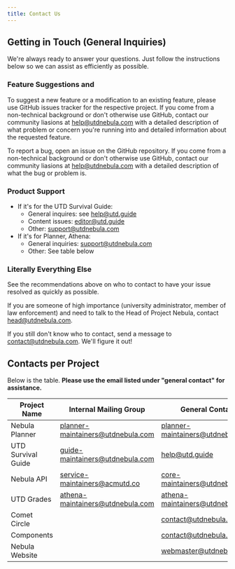 ```yaml
---
title: Contact Us
---
```


## Getting in Touch (General Inquiries)

We're always ready to answer your questions. Just follow the instructions below
so we can assist as efficiently as possible.

### Feature Suggestions and

To suggest a new feature or a modification to an existing feature, please use
GitHub issues tracker for the respective project. If you come from a
non-technical background or don't otherwise use GitHub, contact our community
liasions at help@utdnebula.com with a detailed description of what problem or
concern you're running into and detailed information about the requested
feature.

To report a bug, open an issue on the GitHub repository. If you come from a
non-technical background or don't otherwise use GitHub, contact our community
liasions at help@utdnebula.com with a detailed description of what the bug or
problem is.

### Product Support

- If it's for the UTD Survival Guide:
  - General inquires: see help@utd.guide
  - Content issues: editor@utd.guide
  - Other: support@utdnebula.com
- If it's for Planner, Athena:
  - General inquiries: support@utdnebula.com
  - Other: See table below

### Literally Everything Else

See the recommendations above on who to contact to have your issue resolved as
quickly as possible.

If you are someone of high importance (university administrator, member of law
enforcement) and need to talk to the Head of Project Nebula, contact
head@utdnebula.com.

If you still don't know who to contact, send a message to contact@utdnebula.com.
We'll figure it out!

## Contacts per Project

Below is the table. **Please use the email listed under "general contact" for assistance.**

| **Project Name**   | **Internal Mailing Group**        | **General Contact**               |
| ------------------ | --------------------------------- | --------------------------------- |
| Nebula Planner     | planner-maintainers@utdnebula.com | planner-maintainers@utdnebula.com |
| UTD Survival Guide | guide-maintainers@utdnebula.com   | help@utd.guide                    |
| Nebula API         | service-maintainers@acmutd.co     | core-maintainers@utdnebula.com    |
| UTD Grades         | athena-maintainers@utdnebula.com  | athena-maintainers@utdnebula.com  |
| Comet Circle       |                                   | contact@utdnebula.com             |
| Components         |                                   | contact@utdnebula.com             |
| Nebula Website     |                                   | webmaster@utdnebula.com           |

